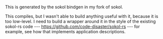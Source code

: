 This is generated by the sokol bindgen in my fork of sokol.

This compiles, but I wasn't able to build anything useful with it, because it is too low-level. I need to build a wrapper around it in the style of the existing sokol-rs code --- https://github.com/code-disaster/sokol-rs --- for example, see how that implements application descriptions.
